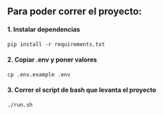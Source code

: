 ## Para poder correr el proyecto:

#### 1. Instalar dependencias

`pip install -r requirements.txt`

#### 2. Copiar .env y poner valores

`cp .env.example .env`

#### 3. Correr el script de bash que levanta el proyecto

`./run.sh`